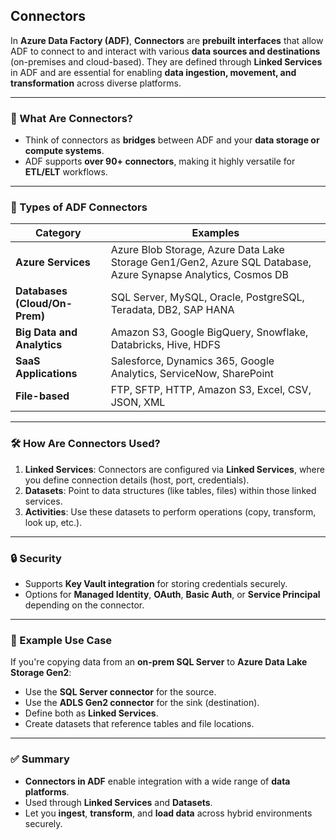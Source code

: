 ## Connectors

In **Azure Data Factory (ADF)**, **Connectors** are **prebuilt interfaces** that allow ADF to connect to and interact with various **data sources and destinations** (on-premises and cloud-based). They are defined through **Linked Services** in ADF and are essential for enabling **data ingestion, movement, and transformation** across diverse platforms.

---

### 🔗 What Are Connectors?

* Think of connectors as **bridges** between ADF and your **data storage or compute systems**.
* ADF supports **over 90+ connectors**, making it highly versatile for **ETL/ELT** workflows.

---

### 🔹 Types of ADF Connectors

| **Category**                  | **Examples**                                                                                                  |
| ----------------------------- | ------------------------------------------------------------------------------------------------------------- |
| **Azure Services**            | Azure Blob Storage, Azure Data Lake Storage Gen1/Gen2, Azure SQL Database, Azure Synapse Analytics, Cosmos DB |
| **Databases (Cloud/On-Prem)** | SQL Server, MySQL, Oracle, PostgreSQL, Teradata, DB2, SAP HANA                                                |
| **Big Data and Analytics**    | Amazon S3, Google BigQuery, Snowflake, Databricks, Hive, HDFS                                                 |
| **SaaS Applications**         | Salesforce, Dynamics 365, Google Analytics, ServiceNow, SharePoint                                            |
| **File-based**                | FTP, SFTP, HTTP, Amazon S3, Excel, CSV, JSON, XML                                                             |

---

### 🛠️ How Are Connectors Used?

1. **Linked Services**: Connectors are configured via **Linked Services**, where you define connection details (host, port, credentials).
2. **Datasets**: Point to data structures (like tables, files) within those linked services.
3. **Activities**: Use these datasets to perform operations (copy, transform, look up, etc.).

---

### 🔒 Security

* Supports **Key Vault integration** for storing credentials securely.
* Options for **Managed Identity**, **OAuth**, **Basic Auth**, or **Service Principal** depending on the connector.

---

### 📌 Example Use Case

If you're copying data from an **on-prem SQL Server** to **Azure Data Lake Storage Gen2**:

* Use the **SQL Server connector** for the source.
* Use the **ADLS Gen2 connector** for the sink (destination).
* Define both as **Linked Services**.
* Create datasets that reference tables and file locations.

---

### ✅ Summary

* **Connectors in ADF** enable integration with a wide range of **data platforms**.
* Used through **Linked Services** and **Datasets**.
* Let you **ingest**, **transform**, and **load data** across hybrid environments securely.
